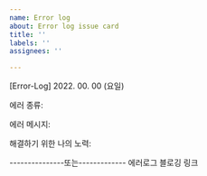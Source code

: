 ```yaml
---
name: Error log
about: Error log issue card
title: ''
labels: ''
assignees: ''

---
```


[Error-Log] 2022. 00. 00 (요일)

에러 종류: 


에러 메시지:


해결하기 위한 나의 노력:


---------------또는-------------
에러로그 블로깅 링크
